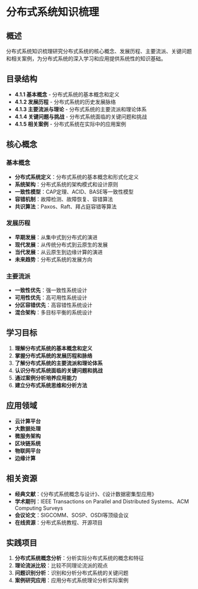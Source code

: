 # 分布式系统知识梳理

## 概述

分布式系统知识梳理研究分布式系统的核心概念、发展历程、主要流派、关键问题和相关案例，为分布式系统的深入学习和应用提供系统性的知识基础。

## 目录结构

- **4.1.1 基本概念** - 分布式系统的基本概念和定义
- **4.1.2 发展历程** - 分布式系统的历史发展脉络
- **4.1.3 主要流派与理论** - 分布式系统的主要流派和理论体系
- **4.1.4 关键问题与挑战** - 分布式系统面临的关键问题和挑战
- **4.1.5 相关案例** - 分布式系统在实际中的应用案例

## 核心概念

### 基本概念

- **分布式系统定义**：分布式系统的基本概念和形式化定义
- **系统架构**：分布式系统的架构模式和设计原则
- **一致性模型**：CAP定理、ACID、BASE等一致性模型
- **容错机制**：故障检测、故障恢复、容错算法
- **共识算法**：Paxos、Raft、拜占庭容错等算法

### 发展历程

- **早期发展**：从集中式到分布式的演进
- **现代发展**：从传统分布式到云原生的发展
- **当代发展**：从云原生到边缘计算的演进
- **未来趋势**：分布式系统的发展方向

### 主要流派

- **一致性优先**：强一致性系统设计
- **可用性优先**：高可用性系统设计
- **分区容错优先**：高容错性系统设计
- **混合架构**：多目标平衡的系统设计

## 学习目标

1. **理解分布式系统的基本概念和定义**
2. **掌握分布式系统的发展历程和脉络**
3. **了解分布式系统的主要流派和理论体系**
4. **认识分布式系统面临的关键问题和挑战**
5. **通过案例分析培养应用能力**
6. **建立分布式系统思维和分析方法**

## 应用领域

- **云计算平台**
- **大数据处理**
- **微服务架构**
- **区块链系统**
- **物联网平台**
- **边缘计算**

## 相关资源

- **经典文献**：《分布式系统概念与设计》、《设计数据密集型应用》
- **学术期刊**：IEEE Transactions on Parallel and Distributed Systems、ACM Computing Surveys
- **会议论文**：SIGCOMM、SOSP、OSDI等顶级会议
- **在线资源**：分布式系统教程、开源项目

## 实践项目

1. **分布式系统概念分析**：分析实际分布式系统的概念和特征
2. **理论流派比较**：比较不同理论流派的观点
3. **问题识别分析**：识别和分析分布式系统的关键问题
4. **案例研究应用**：应用分布式系统理论分析实际案例
